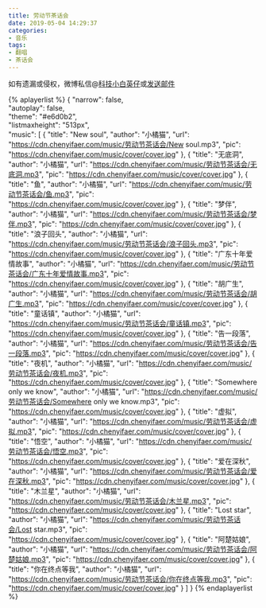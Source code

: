 ```yaml
---
title: 劳动节茶话会
date: 2019-05-04 14:29:37
categories:
- 音乐
tags:
- 翻唱
- 茶话会
---
```


如有遗漏或侵权，微博私信@<a href="https://weibo.com/kjxbyz" target="_blank">科技小白英仔</a>或<a href="mailto:kjxbyz@163.com" target="_blank">发送邮件</a>

<!--more-->

{% aplayerlist %}
{
    "narrow": false,                          
    "autoplay": false,                         
    "theme": "#e6d0b2",	  
    "listmaxheight": "513px",                    
    "music": [
        {
            "title": "New soul",
            "author": "小橘猫",
            "url": "https://cdn.chenyifaer.com/music/劳动节茶话会/New soul.mp3",
            "pic": "https://cdn.chenyifaer.com/music/cover/cover.jpg"
        },
        {
            "title": "无底洞",
            "author": "小橘猫",
            "url": "https://cdn.chenyifaer.com/music/劳动节茶话会/无底洞.mp3",
            "pic": "https://cdn.chenyifaer.com/music/cover/cover.jpg"
        },
        {
            "title": "鱼",
            "author": "小橘猫",
            "url": "https://cdn.chenyifaer.com/music/劳动节茶话会/鱼.mp3",
            "pic": "https://cdn.chenyifaer.com/music/cover/cover.jpg"
        },
        {
            "title": "梦伴",
            "author": "小橘猫",
            "url": "https://cdn.chenyifaer.com/music/劳动节茶话会/梦伴.mp3",
            "pic": "https://cdn.chenyifaer.com/music/cover/cover.jpg"
        },
        {
            "title": "浪子回头",
            "author": "小橘猫",
            "url": "https://cdn.chenyifaer.com/music/劳动节茶话会/浪子回头.mp3",
            "pic": "https://cdn.chenyifaer.com/music/cover/cover.jpg"
        },
        {
            "title": "广东十年爱情故事",
            "author": "小橘猫",
            "url": "https://cdn.chenyifaer.com/music/劳动节茶话会/广东十年爱情故事.mp3",
            "pic": "https://cdn.chenyifaer.com/music/cover/cover.jpg"
        },
        {
            "title": "胡广生",
            "author": "小橘猫",
            "url": "https://cdn.chenyifaer.com/music/劳动节茶话会/胡广生.mp3",
            "pic": "https://cdn.chenyifaer.com/music/cover/cover.jpg"
        },
        {
            "title": "童话镇",
            "author": "小橘猫",
            "url": "https://cdn.chenyifaer.com/music/劳动节茶话会/童话镇.mp3",
            "pic": "https://cdn.chenyifaer.com/music/cover/cover.jpg"
        },
        {
            "title": "告一段落",
            "author": "小橘猫",
            "url": "https://cdn.chenyifaer.com/music/劳动节茶话会/告一段落.mp3",
            "pic": "https://cdn.chenyifaer.com/music/cover/cover.jpg"
        },
        {
            "title": "夜机",
            "author": "小橘猫",
            "url": "https://cdn.chenyifaer.com/music/劳动节茶话会/夜机.mp3",
            "pic": "https://cdn.chenyifaer.com/music/cover/cover.jpg"
        },
        {
            "title": "Somewhere only we know",
            "author": "小橘猫",
            "url": "https://cdn.chenyifaer.com/music/劳动节茶话会/Somewhere only we know.mp3",
            "pic": "https://cdn.chenyifaer.com/music/cover/cover.jpg"
        },
        {
            "title": "虚拟",
            "author": "小橘猫",
            "url": "https://cdn.chenyifaer.com/music/劳动节茶话会/虚拟.mp3",
            "pic": "https://cdn.chenyifaer.com/music/cover/cover.jpg"
        },
        {
            "title": "悟空",
            "author": "小橘猫",
            "url": "https://cdn.chenyifaer.com/music/劳动节茶话会/悟空.mp3",
            "pic": "https://cdn.chenyifaer.com/music/cover/cover.jpg"
        },
        {
            "title": "爱在深秋",
            "author": "小橘猫",
            "url": "https://cdn.chenyifaer.com/music/劳动节茶话会/爱在深秋.mp3",
            "pic": "https://cdn.chenyifaer.com/music/cover/cover.jpg"
        },
        {
            "title": "木兰星",
            "author": "小橘猫",
            "url": "https://cdn.chenyifaer.com/music/劳动节茶话会/木兰星.mp3",
            "pic": "https://cdn.chenyifaer.com/music/cover/cover.jpg"
        },
        {
             "title": "Lost star",
             "author": "小橘猫",
             "url": "https://cdn.chenyifaer.com/music/劳动节茶话会/Lost star.mp3",
             "pic": "https://cdn.chenyifaer.com/music/cover/cover.jpg"
        },
        {
            "title": "阿楚姑娘",
            "author": "小橘猫",
            "url": "https://cdn.chenyifaer.com/music/劳动节茶话会/阿楚姑娘.mp3",
            "pic": "https://cdn.chenyifaer.com/music/cover/cover.jpg"
        },
        {
            "title": "你在终点等我",
            "author": "小橘猫",
            "url": "https://cdn.chenyifaer.com/music/劳动节茶话会/你在终点等我.mp3",
            "pic": "https://cdn.chenyifaer.com/music/cover/cover.jpg"
        }
    ]
}
{% endaplayerlist %}

